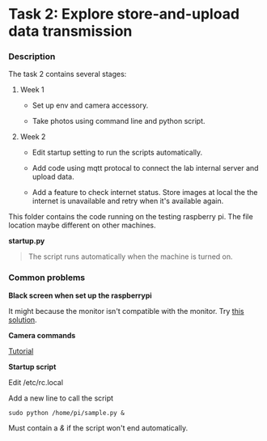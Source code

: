 # Task 2: Explore store-and-upload data transmission

### Description

The task 2 contains several stages:

1. Week 1
   
   * Set up env and camera accessory. 
   
   * Take photos using command line and python script.

2. Week 2
   
   * Edit startup setting to run the scripts automatically.
   
   * Add code using mqtt protocal to connect the lab internal server and upload data.
   
   * Add a feature to check internet status. Store images at local the the internet is unavailable and retry when it's available again.



This folder contains the code running on the testing raspberry pi. The file location maybe different on other machines.

**startup.py**

> The script runs automatically when the machine is turned on.

### 



### Common problems

**Black screen when set up the raspberrypi**

It might because the monitor isn't compatible with the monitor. Try [this solution](https://raspberrypi.stackexchange.com/questions/7009/will-not-boot-black-screen-only).



**Camera commands**

[Tutorial](https://projects.raspberrypi.org/en/projects/getting-started-with-picamera/0)



**Startup script**

Edit /etc/rc.local

Add a new line to call the script

```sudo python /home/pi/sample.py &```

Must contain a *&* if the script won't end automatically.











